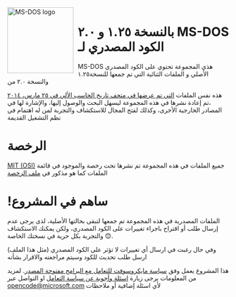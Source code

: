 ﻿<img width="150" height="150" align="left" style="float: left; margin: 0 10px 0 0;" alt="MS-DOS logo" src="https://github.com/Microsoft/MS-DOS/blob/master/msdos-logo.png">   

# بالنسخة ١.٢٥ و ٢.٠ MS-DOS الكود المصدري لـ

MS-DOS هذي المجموعة تحتوي على الكود المصدري الأصلي و الملفات الثنائية التي تم جمعها للنسخة١.٢٥ والنسخة ٢.٠ من


 هذه نفس الملفات [التي تم عرضها في متحف تاريخ الحاسب الألي في ٢٥ مارس، ٢٠١٤](http://www.computerhistory.org/atchm/microsoft-ms-dos-early-source-code/)
 ،تم إعادة نشرها في هذه المجموعة ليسهل البحث والوصول إليها، والإشارة لها في المصادر الخارجية الأخرى، وكذلك لفتح المجال للاستكشاف والتجربة لمن له اهتمام في نظم التشغيل القديمة

# الرخصة
[MIT (OSI)](https://en.wikipedia.org/wiki/MIT_License) جميع الملفات في هذه المجموعة تم نشرها تحت رخصة
والموجود في قائمة الملفات كما هو مذكور في [ملف الرخصة](https://github.com/Microsoft/MS-DOS/blob/master/LICENSE.md)

# !ساهم في المشروع

الملفات المصدرية في هذه المجموعة تم جمعها لتبقى بحالتها الأصلية، لذى يرجى عدم إرسال طلب أو اقتراح باجراء تغييرات على الكود المصدري، ولكن يمكنك الاستكشاف والتجربة بكل حرية في نسختك الخاصة 😊.


وفي حال رغبت في ارسال أي تغييرات لا تؤثر على الكود المصدري (مثل هذا الملف) ارسل طلب تحديث للكود وسيتم مراجعته والاقرار بشأنه

هذا المشروع يعمل وفق [سياسة مايكروسوفت للتعامل مع البرامج مفتوحة المصدر](https://opensource.microsoft.com/codeofconduct/).
لمزيد من المعلومات يرجى زيارة [اسئلة وأجوبة عن سياسة التعامل](https://opensource.microsoft.com/codeofconduct/faq/) او التواصل عبر [opencode@microsoft.com](mailto:opencode@microsoft.com) لأي اسئلة إضافية أو ملاحظات
